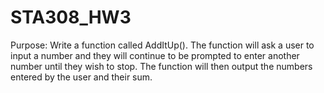 # STA308_HW3 

Purpose: Write a function called AddItUp().
   The function will ask a user to input a number and they will 
   continue to be prompted to enter another number until they wish 
   to stop. The function will then output the numbers entered by 
   the user and their sum.
   
